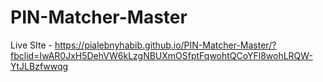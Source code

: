 # PIN-Matcher-Master
Live SIte - https://pialebnyhabib.github.io/PIN-Matcher-Master/?fbclid=IwAR0JxH5DehVW6kLzgNBUXmOSfptFqwohtQCoYFl8wohLRQW-YtJLBzfwwqg
